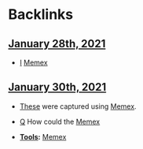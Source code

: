 
# Backlinks
## [January 28th, 2021](<January 28th, 2021.md>)
- [I](<I.md>) [Memex](<Memex.md>)

## [January 30th, 2021](<January 30th, 2021.md>)
- [These](((CCODMMO6j))) were captured using [Memex](<Memex.md>).

- [Q](<Q.md>) How could the [Memex](<Memex.md>)

- **[Tools](<Tools.md>):** [Memex](<Memex.md>)

